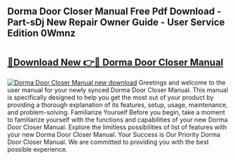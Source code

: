 ## Dorma Door Closer Manual Free Pdf Download - Part-sDj New Repair Owner Guide - User Service Edition 0Wmnz

# <h2><a href="http://bc39159.oget.top/?id=Dorma+Door+Closer+Manual">🔗Download New 👉🔴 Dorma Door Closer Manual</a></h2>

[![Dorma Door Closer Manual new download](https://i.imgur.com/5g1atiW.png)](http://bc39159.oget.top/?id=Dorma+Door+Closer+Manual)
Greetings and welcome to the user manual for your newly synced Dorma Door Closer Manual. This manual is specifically designed to help you get the most out of your product by providing a thorough explanation of its features, setup, usage, maintenance, and problem-solving. Familiarize Yourself Before you begin, take a moment to familiarize yourself with the functions and capabilities of your new Dorma Door Closer Manual. Explore the limitless possibilities of list of features with your new Dorma Door Closer Manual. Your Success is Our Priority Dorma Door Closer Manual. We are committed to providing you with the best possible experience.
